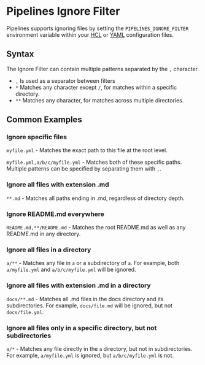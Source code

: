 # Pipelines Ignore Filter

Pipelines supports ignoring files by setting the `PIPELINES_IGNORE_FILTER` environment variable within your [HCL](/2.0/reference/pipelines/configurations-as-code/api#env-block) or [YAML](/2.0/reference/pipelines/configurations#env) configuration files.

## Syntax

The Ignore Filter can contain multiple patterns separated by the `,` character.

- `,` Is used as a separator between filters
- `*` Matches any character except `/`, for matches within a specific directory.
- `**` Matches any character, for matches across multiple directories.

## Common Examples

### Ignore specific files

`myfile.yml` - Matches the exact path to this file at the root level.

`myfile.yml,a/b/c/myfile.yml` - Matches both of these specific paths. Multiple patterns can be specified by separating them with `,`.

### Ignore all files with extension .md

`**.md` - Matches all paths ending in .md, regardless of directory depth.

### Ignore README.md everywhere

`README.md,**/README.md` - Matches the root README.md as well as any README.md in any directory.

### Ignore all files in a directory

`a/**` - Matches any file in `a` or a subdirectory of `a`. For example, both `a/myfile.yml` and `a/b/c/myfile.yml` will be ignored.

### Ignore all files with extension .md in a directory

`docs/**.md` - Matches all .md files in the docs directory and its subdirectories. For example, `docs/file.md` will be ignored, but not `docs/file.yml`.

### Ignore all files only in a specific directory, but not subdirectories

`a/*` - Matches any file directly in the `a` directory, but not in subdirectories. For example, `a/myfile.yml` is ignored, but `a/b/c/myfile.yml` is not.

